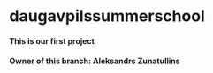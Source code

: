 # daugavpilssummerschool

#### This is our first project
#### Owner of this branch: Aleksandrs Zunatullins
